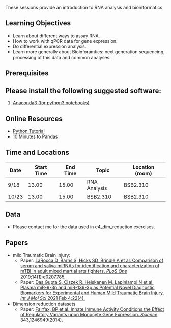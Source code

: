 These sessions provide an introduction to RNA analysis and bioinformatics

Learning Objectives
-------------------

-   Learn about different ways to assay RNA.
-   How to work with qPCR data for gene expression.
-   Do differential expression analysis.
-   Learn more generally about Bioinforamtics: next generation sequencing, processing of this data and common analyses.

Prerequisites
-------------

Please install the following suggested software:
------------------------------------------------

1.  [Anaconda3 (for python3
    notebooks)](https://www.anaconda.com/download/)

<!-- -->


Online Resources
----------------

-   [Python Tutorial](https://www.learnpython.org/)
-   [10 Minutes to Pandas](https://pandas.pydata.org/pandas-docs/stable/10min.html)


Time and Locations
------------------

| **Date** | **Start Time** | **End Time** | **Topic**                                                                              | **Location (room)** |
| -------- | -------------- | ------------ | -------------------------------------------------------------------------------------- | ------------------- |
| 9/18     | 13.00           | 15.00        | RNA Analysis                                                 | BSB2.310             |
| 10/23     | 13.00           | 15.00        | BSB2.310                                    | BSB2.310             |

Data
----

-   Please contact me for the data used in e4\_dim\_reduction exercises.

Papers
------

-   mild Traumatic Brain Injury:
    -   Paper: [LaRocca D, Barns S, Hicks SD, Brindle A et al. Comparison of serum and saliva miRNAs for identification and characterization of mTBI in adult mixed martial arts fighters. *PLoS One* 2019;14(1):e0207785.](https://journals.plos.org/plosone/article?id=10.1371/journal.pone.0207785)
    -   Paper: [Das Gupta S, Ciszek R, Heiskanen M, Lapinlampi N et al. Plasma miR-9-3p and miR-136-3p as Potential Novel Diagnostic Biomarkers for Experimental and Human Mild Traumatic Brain Injury. *Int J Mol Sci* 2021 Feb 4;22(4).](https://www.mdpi.com/1422-0067/22/4/1563)
-   Dimension reduction datasets
    -   Paper: [Fairfax, BP et al. Innate Immune Activity Conditions the Effect of Regulatory Variants upon Monocyte Gene Expression. *Science* 343,1246949(2014).](https://www.science.org/doi/full/10.1126/science.1246949)



